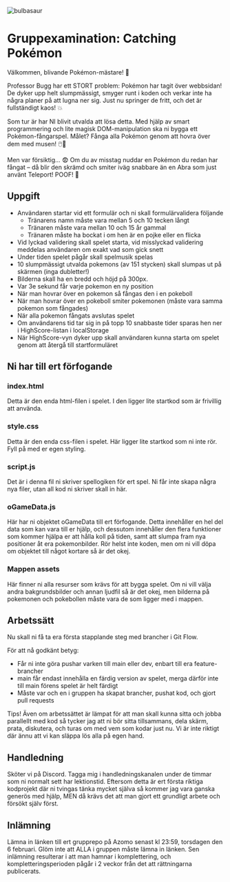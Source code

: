 ![bulbasaur](./assets/background.png)

# Gruppexamination: Catching Pokémon

Välkommen, blivande Pokémon-mästare! 🌟

Professor Bugg har ett STORT problem: Pokémon har tagit över webbsidan! De dyker upp helt slumpmässigt, smyger runt i koden och verkar inte ha några planer på att lugna ner sig. Just nu springer de fritt, och det är fullständigt kaos! 💥

Som tur är har NI blivit utvalda att lösa detta. Med hjälp av smart programmering och lite magisk DOM-manipulation ska ni bygga ett Pokémon-fångarspel. Målet? Fånga alla Pokémon genom att hovra över dem med musen! 🖱️🎯

Men var försiktig… 😨 Om du av misstag nuddar en Pokémon du redan har fångat – då blir den skrämd och smiter iväg snabbare än en Abra som just använt Teleport! POOF! 💨

## Uppgift

* Användaren startar vid ett formulär och ni skall formulärvalidera följande
  - Tränarens namn måste vara mellan 5 och 10 tecken långt
  - Tränaren måste vara mellan 10 och 15 år gammal
  - Tränaren måste ha bockat i om hen är en pojke eller en flicka
* Vid lyckad validering skall spelet starta, vid misslyckad validering meddelas användaren om exakt vad som gick snett
* Under tiden spelet pågår skall spelmusik spelas
* 10 slumpmässigt utvalda pokemons (av 151 stycken) skall slumpas ut på skärmen (inga dubletter!)
* Bilderna skall ha en bredd och höjd på 300px.
* Var 3e sekund får varje pokemon en ny position
* När man hovrar över en pokemon så fångas den i en pokeboll
* När man hovrar över en pokeboll smiter pokemonen (måste vara samma pokemon som fångades)
* När alla pokemon fångats avslutas spelet
* Om användarens tid tar sig in på topp 10 snabbaste tider sparas hen ner i HighScore-listan i localStorage
* När HighScore-vyn dyker upp skall användaren kunna starta om spelet genom att återgå till startformuläret

## Ni har till ert förfogande

### index.html

Detta är den enda html-filen i spelet. I den ligger lite startkod som är frivillig att använda.

### style.css

Detta är den enda css-filen i spelet. Här ligger lite startkod som ni inte rör. Fyll på med er egen styling.

### script.js

Det är i denna fil ni skriver spellogiken för ert spel. Ni får inte skapa några nya filer, utan all kod ni skriver skall in här.

### oGameData.js

Här har ni objektet oGameData till ert förfogande. Detta innehåller en hel del data som kan vara till er hjälp, och dessutom innehåller den flera funktioner som kommer hjälpa er att hålla koll på tiden, samt att slumpa fram nya positioner åt era pokemonbilder.
Rör helst inte koden, men om ni vill döpa om objektet till något kortare så är det okej.

### Mappen assets

Här finner ni alla resurser som krävs för att bygga spelet. Om ni vill välja andra bakgrundsbilder och annan ljudfil så är det okej, men bilderna på pokemonen och pokebollen måste vara de som ligger med i mappen.

## Arbetssätt

Nu skall ni få ta era första stapplande steg med brancher i Git Flow.

För att nå godkänt betyg:

* Får ni inte göra pushar varken till main eller dev, enbart till era feature-brancher
* main får endast innehålla en färdig version av spelet, merga därför inte till main förens spelet är helt färdigt
* Måste var och en i gruppen ha skapat brancher, pushat kod, och gjort pull requests

Tips! Även om arbetssättet är lämpat för att man skall kunna sitta och jobba parallellt med kod så tycker jag att ni bör sitta tillsammans, dela skärm, prata, diskutera, och turas om med vem som kodar just nu. Vi är inte riktigt där ännu att vi kan släppa lös alla på egen hand.

## Handledning

Sköter vi på Discord. Tagga mig i handledningskanalen under de timmar som ni normalt sett har lektionstid. Eftersom detta är ert första riktiga kodprojekt där ni tvingas tänka mycket själva så kommer jag vara ganska generös med hjälp, MEN då krävs det att man gjort ett grundligt arbete och försökt själv först. 

## Inlämning

Lämna in länken till ert grupprepo på Azomo senast kl 23:59, torsdagen den 6 februari. Glöm inte att ALLA i gruppen måste lämna in länken. Sen inlämning resulterar i att man hamnar i komplettering, och kompletteringsperioden pågår i 2 veckor från det att rättningarna publicerats.
